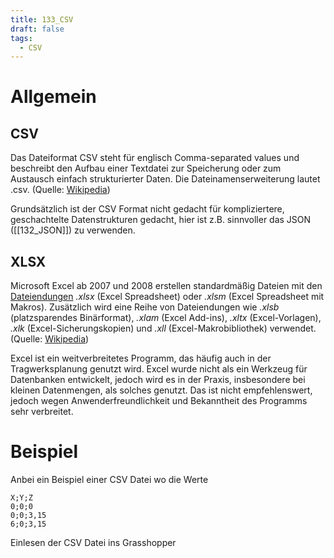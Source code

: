 ```yaml
---
title: 133_CSV
draft: false
tags:
  - CSV
---
```

# Allgemein

## CSV

Das Dateiformat CSV steht für englisch Comma-separated values und beschreibt den Aufbau einer Textdatei zur Speicherung oder zum Austausch einfach strukturierter Daten. Die Dateinamenserweiterung lautet .csv. (Quelle: [Wikipedia](https://de.wikipedia.org/wiki/CSV_(Dateiformat)))

Grundsätzlich ist der CSV Format nicht gedacht für kompliziertere, geschachtelte Datenstrukturen gedacht, hier ist z.B. sinnvoller das JSON ([[132_JSON]]) zu verwenden.

## XLSX

Microsoft Excel ab 2007 und 2008 erstellen standardmäßig Dateien mit den [Dateiendungen](https://de.wikipedia.org/wiki/Dateiendung "Dateiendung") _.xlsx_ (Excel Spreadsheet) oder _.xlsm_ (Excel Spreadsheet mit Makros). Zusätzlich wird eine Reihe von Dateiendungen wie _.xlsb_ (platzsparendes Binärformat), _.xlam_ (Excel Add-ins), _.xltx_ (Excel-Vorlagen), _.xlk_ (Excel-Sicherungskopien) und _.xll_ (Excel-Makrobibliothek) verwendet. (Quelle: [Wikipedia](https://de.wikipedia.org/wiki/Microsoft_Excel#Dateiformate))

Excel ist ein weitverbreitetes Programm, das häufig auch in der Tragwerksplanung genutzt wird. 
Excel wurde nicht als ein Werkzeug für Datenbanken entwickelt, jedoch wird es in der Praxis, insbesondere bei kleinen Datenmengen, als solches genutzt. Das ist nicht empfehlenswert, jedoch wegen Anwenderfreundlichkeit und Bekanntheit des Programms sehr verbreitet.

# Beispiel

Anbei ein Beispiel einer CSV Datei wo die Werte 
```
X;Y;Z
0;0;0
0;0;3,15
6;0;3,15
```


Einlesen der CSV Datei ins Grasshopper






